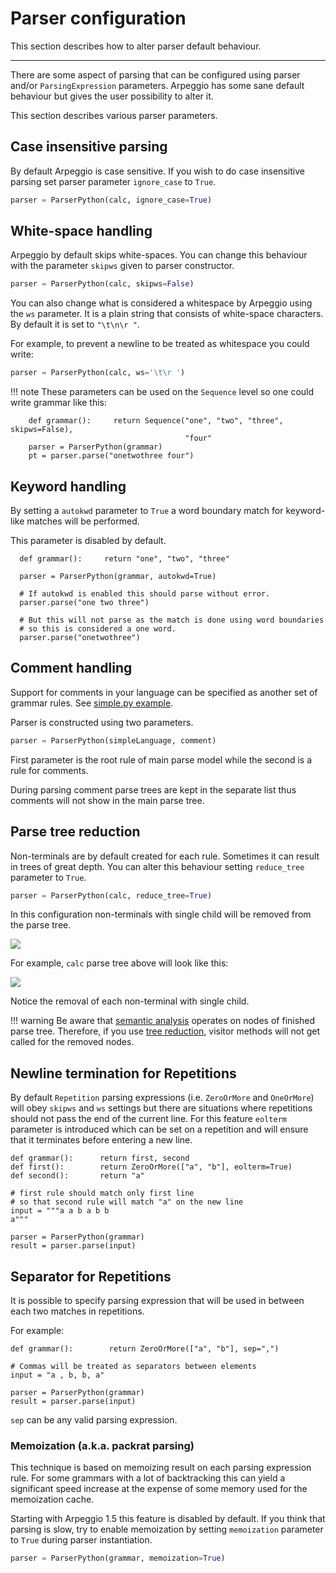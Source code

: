 # Parser configuration

This section describes how to alter parser default behaviour.

---

There are some aspect of parsing that can be configured using parser and/or
`ParsingExpression` parameters. Arpeggio has some sane default behaviour but
gives the user possibility to alter it.

This section describes various parser parameters.


## Case insensitive parsing

By default Arpeggio is case sensitive. If you wish to do case insensitive
parsing set parser parameter `ignore_case` to `True`.

```python
parser = ParserPython(calc, ignore_case=True)
```


## White-space handling

Arpeggio by default skips white-spaces. You can change this behaviour with the
parameter `skipws` given to parser constructor.

```python
parser = ParserPython(calc, skipws=False)
```

You can also change what is considered a whitespace by Arpeggio using the `ws`
parameter. It is a plain string that consists of white-space characters. By
default it is set to `"\t\n\r "`.

For example, to prevent a newline to be treated as whitespace you could write:

```python
parser = ParserPython(calc, ws='\t\r ')
```

!!! note
    These parameters can be used on the ``Sequence`` level so one could write
    grammar like this:

        def grammar():     return Sequence("one", "two", "three", skipws=False),
                                           "four"
        parser = ParserPython(grammar)
        pt = parser.parse("onetwothree four")


## Keyword handling

By setting a `autokwd` parameter to `True` a word boundary match for
keyword-like matches will be performed.

This parameter is disabled by default.

      def grammar():     return "one", "two", "three"

      parser = ParserPython(grammar, autokwd=True)

      # If autokwd is enabled this should parse without error.
      parser.parse("one two three")

      # But this will not parse as the match is done using word boundaries
      # so this is considered a one word.
      parser.parse("onetwothree")


## Comment handling

Support for comments in your language can be specified as another set of
grammar rules.  See [simple.py
example](https://github.com/textX/Arpeggio/blob/master/examples/simple/).

Parser is constructed using two parameters.

```python
parser = ParserPython(simpleLanguage, comment)
```

First parameter is the root rule of main parse model while the second is a rule
for comments.

During parsing comment parse trees are kept in the separate list thus comments
will not show in the main parse tree.


## Parse tree reduction

Non-terminals are by default created for each rule. Sometimes it can result in
trees of great depth.  You can alter this behaviour setting `reduce_tree`
parameter to `True`.

```python
parser = ParserPython(calc, reduce_tree=True)
```

In this configuration non-terminals with single child will be removed from the
parse tree.

<a href="../images/calc_parse_tree.dot.png" target="_blank"><img src="../images/calc_parse_tree.dot.png"/></a>

For example, `calc` parse tree above will look like this:

<a href="../images/calc_parse_tree_reduced.dot.png" target="_blank"><img src="../images/calc_parse_tree_reduced.dot.png"/></a>

Notice the removal of each non-terminal with single child.

!!! warning
    Be aware that [semantic analysis](semantics.md) operates on nodes of
    finished parse tree. Therefore, if you use [tree
    reduction](configuration.md#parse-tree-reduction), visitor methods will not
    get called for the removed nodes.


## Newline termination for Repetitions

By default `Repetition` parsing expressions (i.e. `ZeroOrMore` and `OneOrMore`)
will obey `skipws` and `ws` settings but there are situations where repetitions
should not pass the end of the current line. For this feature `eolterm`
parameter is introduced which can be set on a repetition and will ensure that it
terminates before entering a new line.

    def grammar():      return first, second
    def first():        return ZeroOrMore(["a", "b"], eolterm=True)
    def second():       return "a"

    # first rule should match only first line
    # so that second rule will match "a" on the new line
    input = """a a b a b b
    a"""

    parser = ParserPython(grammar)
    result = parser.parse(input)
    
## Separator for Repetitions

It is possible to specify parsing expression that will be used in between each
two matches in repetitions.

For example:

    def grammar():        return ZeroOrMore(["a", "b"], sep=",")

    # Commas will be treated as separators between elements
    input = "a , b, b, a"

    parser = ParserPython(grammar)
    result = parser.parse(input)

`sep` can be any valid parsing expression.

### Memoization (a.k.a. packrat parsing)

This technique is based on memoizing result on each parsing expression rule. For
some grammars with a lot of backtracking this can yield a significant speed
increase at the expense of some memory used for the memoization cache.

Starting with Arpeggio 1.5 this feature is disabled by default. If you think
that parsing is slow, try to enable memoization by setting `memoization`
parameter to `True` during parser instantiation.

```python
parser = ParserPython(grammar, memoization=True)
```

